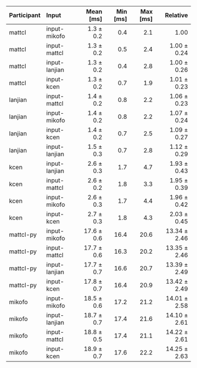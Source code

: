 | Participant | Input | Mean [ms] | Min [ms] | Max [ms] | Relative |
|:---|:---|---:|---:|---:|---:|
| mattcl | input-mikofo | 1.3 ± 0.2 | 0.4 | 2.1 | 1.00 |
| mattcl | input-mattcl | 1.3 ± 0.2 | 0.5 | 2.4 | 1.00 ± 0.24 |
| mattcl | input-lanjian | 1.3 ± 0.2 | 0.4 | 2.8 | 1.00 ± 0.26 |
| mattcl | input-kcen | 1.3 ± 0.2 | 0.7 | 1.9 | 1.01 ± 0.23 |
| lanjian | input-mattcl | 1.4 ± 0.2 | 0.8 | 2.2 | 1.06 ± 0.23 |
| lanjian | input-mikofo | 1.4 ± 0.2 | 0.8 | 2.2 | 1.07 ± 0.24 |
| lanjian | input-kcen | 1.4 ± 0.2 | 0.7 | 2.5 | 1.09 ± 0.27 |
| lanjian | input-lanjian | 1.5 ± 0.3 | 0.7 | 2.8 | 1.12 ± 0.29 |
| kcen | input-lanjian | 2.6 ± 0.3 | 1.7 | 4.7 | 1.93 ± 0.43 |
| kcen | input-mattcl | 2.6 ± 0.2 | 1.8 | 3.3 | 1.95 ± 0.39 |
| kcen | input-mikofo | 2.6 ± 0.3 | 1.7 | 4.4 | 1.96 ± 0.42 |
| kcen | input-kcen | 2.7 ± 0.3 | 1.8 | 4.3 | 2.03 ± 0.45 |
| mattcl-py | input-mikofo | 17.6 ± 0.6 | 16.4 | 20.6 | 13.34 ± 2.46 |
| mattcl-py | input-mattcl | 17.7 ± 0.6 | 16.3 | 20.2 | 13.35 ± 2.46 |
| mattcl-py | input-lanjian | 17.7 ± 0.7 | 16.6 | 20.7 | 13.39 ± 2.49 |
| mattcl-py | input-kcen | 17.8 ± 0.7 | 16.4 | 20.9 | 13.42 ± 2.49 |
| mikofo | input-mikofo | 18.5 ± 0.6 | 17.2 | 21.2 | 14.01 ± 2.58 |
| mikofo | input-lanjian | 18.7 ± 0.7 | 17.4 | 21.6 | 14.10 ± 2.61 |
| mikofo | input-mattcl | 18.8 ± 0.5 | 17.4 | 21.1 | 14.22 ± 2.61 |
| mikofo | input-kcen | 18.9 ± 0.7 | 17.6 | 22.2 | 14.25 ± 2.63 |
